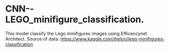 # CNN--LEGO_minifigure_classification.
This model classify the Lego minifigures images using Efficencynet Architect.
Source of data: https://www.kaggle.com/ihelon/lego-minifigures-classification

